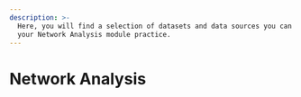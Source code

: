 ```yaml
---
description: >-
  Here, you will find a selection of datasets and data sources you can use for
  your Network Analysis module practice.
---
```


# Network Analysis

